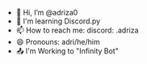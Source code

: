 - 👋 Hi, I’m @adriza0
- 🧠 I'm learning Discord.py
- 📫 How to reach me: discord: .adriza
- 😄 Pronouns: adri/he/him
- 📤 I'm Working to "Infinity Bot"


<!---
adriza0/adriza0 is a ✨ special ✨ repository because its `README.md` (this file) appears on your GitHub profile.
You can click the Preview link to take a look at your changes.
--->
